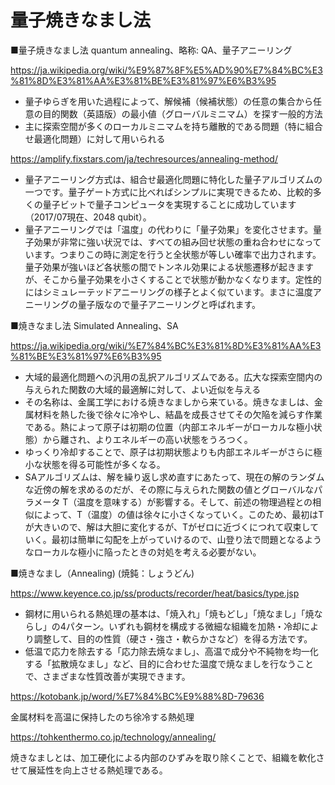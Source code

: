 # 量子焼きなまし法

■量子焼きなまし法 quantum annealing、略称: QA、量子アニーリング

https://ja.wikipedia.org/wiki/%E9%87%8F%E5%AD%90%E7%84%BC%E3%81%8D%E3%81%AA%E3%81%BE%E3%81%97%E6%B3%95

- 量子ゆらぎを用いた過程によって、解候補（候補状態）の任意の集合から任意の目的関数（英語版）の最小値（グローバルミニマム）を探す一般的方法
- 主に探索空間が多くのローカルミニマムを持ち離散的である問題（特に組合せ最適化問題）に対して用いられる

https://amplify.fixstars.com/ja/techresources/annealing-method/

- 量子アニーリング方式は、組合せ最適化問題に特化した量子アルゴリズムの一つです。量子ゲート方式に比べればシンプルに実現できるため、比較的多くの量子ビットで量子コンピュータを実現することに成功しています（2017/07現在、2048 qubit）。
- 量子アニーリングでは「温度」の代わりに「量子効果」を変化させます。量子効果が非常に強い状況では、すべての組み回せ状態の重ね合わせになっています。つまりこの時に測定を行うと全状態が等しい確率で出力されます。量子効果が強いほど各状態の間でトンネル効果による状態遷移が起きますが、そこから量子効果を小さくすることで状態が動かなくなります。定性的にはシミュレーテッドアニーリングの様子とよく似ています。まさに温度アニーリングの量子版なので量子アニーリングと呼ばれます。

■焼きなまし法 Simulated Annealing、SA

https://ja.wikipedia.org/wiki/%E7%84%BC%E3%81%8D%E3%81%AA%E3%81%BE%E3%81%97%E6%B3%95

- 大域的最適化問題への汎用の乱択アルゴリズムである。広大な探索空間内の与えられた関数の大域的最適解に対して、よい近似を与える
- その名称は、金属工学における焼きなましから来ている。焼きなましは、金属材料を熱した後で徐々に冷やし、結晶を成長させてその欠陥を減らす作業である。熱によって原子は初期の位置（内部エネルギーがローカルな極小状態）から離され、よりエネルギーの高い状態をうろつく。
- ゆっくり冷却することで、原子は初期状態よりも内部エネルギーがさらに極小な状態を得る可能性が多くなる。
- SAアルゴリズムは、解を繰り返し求め直すにあたって、現在の解のランダムな近傍の解を求めるのだが、その際に与えられた関数の値とグローバルなパラメータ T（温度を意味する）が影響する。そして、前述の物理過程との相似によって、T（温度）の値は徐々に小さくなっていく。このため、最初はTが大きいので、解は大胆に変化するが、Tがゼロに近づくにつれて収束していく。最初は簡単に勾配を上がっていけるので、山登り法で問題となるようなローカルな極小に陥ったときの対処を考える必要がない。

■焼きなまし（Annealing) (焼鈍：しょうどん)

https://www.keyence.co.jp/ss/products/recorder/heat/basics/type.jsp

- 鋼材に用いられる熱処理の基本は、「焼入れ」「焼もどし」「焼なまし」「焼ならし」の4パターン。いずれも鋼材を構成する微細な組織を加熱・冷却により調整して、目的の性質（硬さ・強さ・軟らかさなど）を得る方法です。
- 低温で応力を除去する「応力除去焼なまし」、高温で成分や不純物を均一化する「拡散焼なまし」など、目的に合わせた温度で焼なましを行なうことで、さまざまな性質改善が実現できます。

https://kotobank.jp/word/%E7%84%BC%E9%88%8D-79636

金属材料を高温に保持したのち徐冷する熱処理


https://tohkenthermo.co.jp/technology/annealing/

焼きなましとは、加工硬化による内部のひずみを取り除くことで、組織を軟化させて展延性を向上させる熱処理である。
